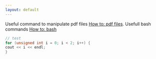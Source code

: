 ```yaml
---
layout: default
---
```


Useful command to manipulate pdf files [How to: pdf files](./page_pdf.html).
Usefull bash commands [How to: bash](./page_bash.html)



```c++
// test
for (unsigned int i = 0; i < 2; i++) {
cout << i << endl;
}
```

